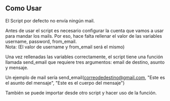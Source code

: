   ## Como Usar
El Script por defecto no envía ningún mail.  

Antes de usar el script es necesario configurar la cuenta que vamos a usar para mandar los mails. Por eso, hace falta rellenar el valor de las variables username, password, from_email.  
Nota: \(El valor de username y from_email será el mismo\)  

Una vez rellenadas las variables correctamente, el script tiene una función llamada send_email que requiere tres argumentos: email de destino, asunto y mensaje.

Un ejemplo de mail sería send_email(correodedestino@gmail.com, "Este es el asunto del mensaje", "Este es el cuerpo del mensaje")  

También se puede importar desde otro script y hacer uso de la función.

  
